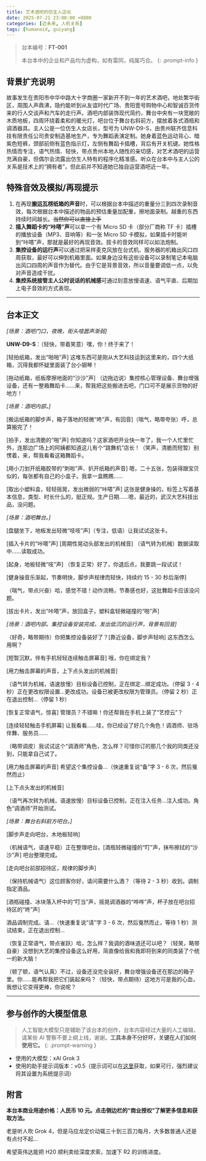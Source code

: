 ```yaml
---
title: 艺术酒吧的仿生人店长
date: 2025-07-21 23:00:00 +0800
categories: [近未来, 人机关系]
tags: [humanoid, guiyang]
---
```


> 台本编号：**FT-001**
>
> 本台本中的企业和产品均为虚构，如有雷同，纯属巧合。
{: .prompt-info }

## 背景扩充说明

故事发生在贵阳市中华中路大十字商圈一家新开不到一年的艺术酒吧，地处繁华街区，周围人声鼎沸，隐约能听到从友谊时代广场、贵阳壹号购物中心和智诚百货传来的行人交谈声和汽车的走行声。酒吧内部装饰现代简约，舞台中央有一块宽敞的木质地板，四周环绕着柔和的暖光灯，吧台位于舞台右斜前方，摆放着各式酒瓶和调酒器具。主人公是一位仿生人女店长，型号为 UNW-D9-S，由贵州联齐信息科技有限责任公司贵安制造基地生产，专为舞蹈表演定制。她身着蓝色运动背心、暗紫色短裤，颈部前侧有蓝色指示灯，左侧有舞蹈卡插槽，背后有开关机键。她性格热情而专注，语气热情、轻快，带点贵州本地人随性的亲切感，对艺术酒吧的运营充满自豪，但偶尔会流露出仿生人特有的程序化精准感。听众在台本中与主人公的关系是技术上的“拥有者”，但此前并不知道她已独自运营酒吧近一年。

## 特殊音效及模拟/再现提示

1. 在再现**搬运瓦楞纸箱的声音**时，可以根据台本中描述的重量分三到四次录制音效，每次根据台本中描述的物品的预估重量加配重，擦地面录制。越重的东西持续时间越长。~~当然你可以直接上手~~
2. **插入舞蹈卡的“咔嗒”声**可以拿一个有 Micro SD 卡（部分厂商称 TF 卡）插槽的播放设备（MP3、音响等）和一张 Micro SD 卡模拟，如果插卡时能听到“咔嗒”声，那就是最好的再现音效。拔卡的音效同样可以如法炮制。
3. **集控设备的运行声**可以通过把采样麦克风放在台式机、服务器的机箱出风口四周获取，最好可以伸到机箱里面。如果身边没有这些设备可以录制笔记本电脑出风口四周的声音作为替代。由于它是背景音效，所以音量要调低一点，以免对声音造成干扰。
4. **集控系统接管主人公时说话的机械感**可通过刻意放慢语速、语气平直、后期加上电子音效的方式表现。

---

## 台本正文

*[场景：酒吧门口，夜晚，街头喧嚣声渐弱]*

**UNW-D9-S**：（轻快，带着笑意）嘿，你！终于来了！

[轻拍纸箱，发出“啪啪”声] 这堆东西可是刚从大艺科技运到这里来的，四个大纸箱，沉得我都怀疑里面装了台小钢琴！

[拖动纸箱，纸板摩擦地面的“沙沙”声] （边拖边说）集控核心管理设备、舞台增强设备，还有一整箱舞蹈卡……来，帮我把这些搬进去吧，门口可不是展示货物的好地方！

*[场景：酒吧内部。]*

[搬运纸箱的脚步声，箱子落地的轻微“咚”声，有回音]（喘气，略带夸张）呼，总算搬完了！

[拍手，发出清脆的“啪”声] 你知道吗？这家酒吧开业快一年了，我一个人忙里忙外，连那边广场上的阿姨都知道这儿有个“跳舞机”店长！（笑声，清脆而短暂）别愣着，来，帮我看看这箱舞蹈卡。

[用小刀划开纸箱胶带的“刺啦”声、扒开纸箱的声音] 嗯，二十五张，包装得跟宝贝似的，每张都有自己的小盒子。我拿一盒瞧瞧……

[取出小塑料盒，轻轻摇晃，发出微弱的“咔嗒”声] 这张是健身操的，标签上写着基本信息，类型、时长什么的，挺正规。生产日期……嗯，最近的，武汉大艺科技出品，没问题。

*[场景：酒吧舞台。]*

[盘腿坐下，地板发出轻微“吱吱”声]（专注，低语）让我试试这张卡。

[插入卡片的“咔嗒”声] [周期性晃动头部发出的机械音] （语气转为机械）数据读取中……读取成功。

[起身，地板轻微“吱”声] （恢复正常）好了，你退后点，我要跳一段试试！

[健身操音乐渐起，节奏明快，脚步声规律而轻快，持续约 15 - 30 秒后渐停]

（喘气，带点兴奋）哈，感觉不错！动作流畅，节奏感也好，这批舞蹈卡应该没问题。

[拔出卡片，发出“咔嗒”声，放回盒子，塑料盒轻微碰撞的“啪”声]

*[场景：酒吧内部。集控设备安装完成，发出低沉的运行声，背景有回音]*

（好奇，略带期待）你把集控设备装好了？[靠近设备，脚步声轻响] 这东西怎么用啊？

[短暂沉默，伴有手机轻轻连续触击屏幕音] 哦，你在绑定我？

[用力触击屏幕的声音，上下点头发出的机械音]

（语气转为机械，语速放慢）目标设备已控制，正在绑定...绑定成功。（停留 3 - 4 秒）正在更改权限设置...更改成功。设备已被更改权限为管理员。（停留 2 秒）正在退出控制...（停留 1 秒）

[恢复正常语气，惊喜] 管理员？不错嘛！你还帮我在手机上装了“艺控云”？

[连续轻轻触击手机屏幕] 让我看看……哇，你已经设了好几个角色！调酒师、驻场伴舞、服务员……

（略带调皮）我试试这个“调酒师”角色，怎么样？可惜你订的那几个我的同类还没到，只能拿自己试了。

[用力触击屏幕的声音] 希望这个集控设备...（快速重复说“备”字 3 - 6 次，然后戛然而止）

[上下点头发出的机械音] 

（语气再次转为机械，语速放慢）目标设备已控制，正在注入任务...注入成功。角色“调酒师”开始测试。

*[场景：舞台右斜前方吧台。]*

[脚步声走向吧台，木地板轻响]

（机械语气，语速平稳）正在整理吧台。[酒瓶轻微碰撞的“叮”声，抹布擦拭的“沙沙”声] 吧台整理完成。

[走向吧台前部招待区，规律的脚步声] 

（保持机械语气）这位顾客你好，请问需要什么酒？（等待 2 - 3 秒）收到。调制指定酒品。

[酒瓶碰撞、冰块落入杯中的“叮当”声，摇晃调酒器的“哗哗”声，杯子放在吧台招待区的“咚”声]

酒品调制完成。请...（快速重复说“请”字 3 - 6 次，然后戛然而止，等待 1 秒）测试结束，正在退出控制...

（恢复正常语气，带点雀跃）哈，怎么样？我调的酒味道还可以吧？（轻笑，略带自豪）没想到大艺的集控设备这么好用，简直像给我和我即将到来的同类装了个统一的新大脑！

（顿了顿，语气认真）不过，设备还没完全装好，舞台增强设备还在那边的箱子里。你……能再帮我把它们装起来吗？（轻快，带点期待）这地方可是我的心血，我想让它变得更棒，你说呢？

---

## 参与创作的大模型信息

> 人工智能大模型只是辅助了该台本的创作，台本内容经过大量的人工编辑，请某些 AI 警察不要上纲上线，谢谢。**工具本身不分好坏，关键在人们如何使用它。**
{: .prompt-warning }

- 使用的大模型：xAI Grok 3
- 使用的助手提示词版本：v0.5（提示词可以在[这里](https://gcore.jsdelivr.net/gh/Diamochang/original-audio-scripts@main/assets/system-prompt/v0.5.md)获取，如果可行，强烈建议将其设置为系统提示词）

## 附言

**本台本商业用途价格：人民币 10 元。点击侧边栏的“商业授权”了解更多信息和获取方法。**

老是听人吹 Grok 4，但是马应龙定价动辄三十到三百刀每月，大多数普通人还是有点付不起...

希望英伟达能把 H20 顺利卖给深度求索，加速下 R2 的训练进度。